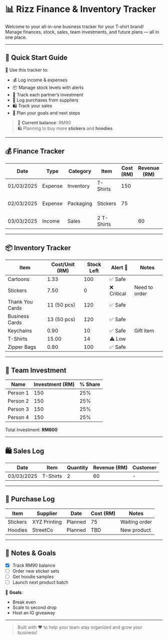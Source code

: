 
# 📊 Rizz Finance & Inventory Tracker

Welcome to your all-in-one business tracker for your T-shirt brand!  
Manage finances, stock, sales, team investments, and future plans — all in one place.

---

## 📘 Quick Start Guide

👋 Use this tracker to:
- 💰 Log income & expenses
- 📦 Manage stock levels with alerts
- 👥 Track each partner’s investment
- 🧾 Log purchases from suppliers
- 🛍️ Track your sales
- 🧠 Plan your goals and next steps

> 💬 **Current balance**: RM90  
> 🛍️ Planning to buy more **stickers** and **hoodies**

---

## 💰 Finance Tracker

| Date       | Type     | Category   | Item         | Cost (RM) | Revenue (RM) | Notes          |
|------------|----------|------------|--------------|-----------|--------------|----------------|
| 01/03/2025 | Expense  | Inventory  | T-Shirts     | 150       |              | Bought 10 pcs  |
| 02/03/2025 | Expense  | Packaging  | Stickers     | 75        |              | Not yet bought |
| 03/03/2025 | Income   | Sales      | 2 T-Shirts   |           | 60           | Sold at booth  |

---

## 📦 Inventory Tracker

| Item            | Cost/Unit (RM) | Stock Left | Alert 🚨     | Notes             |
|-----------------|----------------|------------|--------------|-------------------|
| Cartoons        | 1.33           | 100        | ✅ Safe       |                   |
| Stickers        | 7.50           | 0          | ❌ Critical   | Need to order     |
| Thank You Cards | 11 (50 pcs)    | 120        | ✅ Safe       |                   |
| Business Cards  | 13 (50 pcs)    | 120        | ✅ Safe       |                   |
| Keychains       | 0.90           | 10         | ✅ Safe       | Gift item         |
| T-Shirts        | 15.00          | 14         | ⚠️ Low        |                   |
| Zipper Bags     | 0.80           | 100        | ✅ Safe       |                   |

---

## 👥 Team Investment

| Name     | Investment (RM) | % Share |
|----------|------------------|---------|
| Person 1 | 150              | 25%     |
| Person 2 | 150              | 25%     |
| Person 3 | 150              | 25%     |
| Person 4 | 150              | 25%     |

Total Investment: **RM600**

---

## 🛍️ Sales Log

| Date       | Item       | Quantity | Revenue (RM) | Customer |
|------------|------------|----------|--------------|----------|
| 03/03/2025 | T-Shirts   | 2        | 60           | -        |

---

## 🧾 Purchase Log

| Item     | Supplier      | Date    | Cost (RM) | Notes         |
|----------|----------------|---------|-----------|----------------|
| Stickers | XYZ Printing   | Planned | 75        | Waiting order |
| Hoodies  | StreetCo       | Planned | TBD       | New product   |

---

## 🧠 Notes & Goals

- [x] Track RM90 balance
- [ ] Order new sticker sets
- [ ] Get hoodie samples
- [ ] Launch next product batch

🎯 **Goals**:
- Break even
- Scale to second drop
- Host an IG giveaway

---

> Built with ❤️ to help your team stay organized and grow your business!
